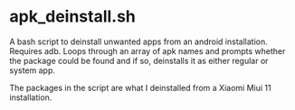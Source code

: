# apk_deinstall.sh
A bash script to deinstall unwanted apps from an android installation. Requires adb. Loops through an array of apk names and prompts whether the package could be found and if so, deinstalls it as either regular or system app.

The packages in the script are what I deinstalled from a Xiaomi Miui 11 installation.
